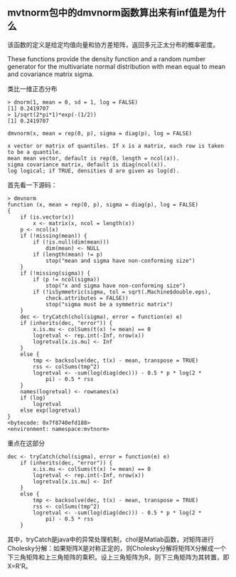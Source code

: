 ## mvtnorm包中的dmvnorm函数算出来有inf值是为什么

该函数的定义是给定均值向量和协方差矩阵，返回多元正太分布的概率密度。

These functions provide the density function and a random number generator for the multivariate normal distribution with mean equal to mean and covariance matrix sigma.


类比一维正态分布
```
> dnorm(1, mean = 0, sd = 1, log = FALSE)
[1] 0.2419707
> 1/sqrt(2*pi*1)*exp(-(1/2))
[1] 0.2419707
```

```
dmvnorm(x, mean = rep(0, p), sigma = diag(p), log = FALSE)

x vector or matrix of quantiles. If x is a matrix, each row is taken to be a quantile. 
mean mean vector, default is rep(0, length = ncol(x)).
sigma covariance matrix, default is diag(ncol(x)).
log logical; if TRUE, densities d are given as log(d).
```

首先看一下源码：
```
> dmvnorm
function (x, mean = rep(0, p), sigma = diag(p), log = FALSE) 
{
    if (is.vector(x)) 
        x <- matrix(x, ncol = length(x))
    p <- ncol(x)
    if (!missing(mean)) {
        if (!is.null(dim(mean))) 
            dim(mean) <- NULL
        if (length(mean) != p) 
            stop("mean and sigma have non-conforming size")
    }
    if (!missing(sigma)) {
        if (p != ncol(sigma)) 
            stop("x and sigma have non-conforming size")
        if (!isSymmetric(sigma, tol = sqrt(.Machine$double.eps), 
            check.attributes = FALSE)) 
            stop("sigma must be a symmetric matrix")
    }
    dec <- tryCatch(chol(sigma), error = function(e) e)
    if (inherits(dec, "error")) {
        x.is.mu <- colSums(t(x) != mean) == 0
        logretval <- rep.int(-Inf, nrow(x))
        logretval[x.is.mu] <- Inf
    }
    else {
        tmp <- backsolve(dec, t(x) - mean, transpose = TRUE)
        rss <- colSums(tmp^2)
        logretval <- -sum(log(diag(dec))) - 0.5 * p * log(2 * 
            pi) - 0.5 * rss
    }
    names(logretval) <- rownames(x)
    if (log) 
        logretval
    else exp(logretval)
}
<bytecode: 0x7f8740efd188>
<environment: namespace:mvtnorm>
```

重点在这部分
```
dec <- tryCatch(chol(sigma), error = function(e) e)
    if (inherits(dec, "error")) {
        x.is.mu <- colSums(t(x) != mean) == 0
        logretval <- rep.int(-Inf, nrow(x))
        logretval[x.is.mu] <- Inf
    }
    else {
        tmp <- backsolve(dec, t(x) - mean, transpose = TRUE)
        rss <- colSums(tmp^2)
        logretval <- -sum(log(diag(dec))) - 0.5 * p * log(2 * 
            pi) - 0.5 * rss
    }
```

其中，tryCatch是java中的异常处理机制，chol是Matlab函数，对矩阵进行Cholesky分解：如果矩阵X是对称正定的，则Cholesky分解将矩阵X分解成一个下三角矩阵和上三角矩阵的乘积。设上三角矩阵为R，则下三角矩阵为其转置，即X=R'R。
